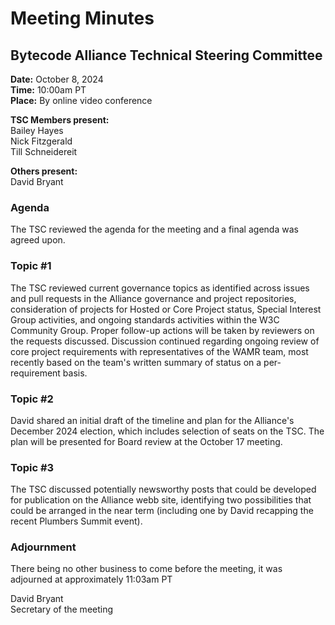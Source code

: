 # Meeting Minutes
## Bytecode Alliance Technical Steering Committee
**Date:** October 8, 2024  
**Time:** 10:00am PT  
**Place:** By online video conference  

**TSC Members present:**  
Bailey Hayes  
Nick Fitzgerald  
Till Schneidereit  

**Others present:**  
David Bryant  

### Agenda
The TSC reviewed the agenda for the meeting and a final agenda was agreed upon.

### Topic #1
The TSC reviewed current governance topics as identified across issues and pull requests in the Alliance governance and project repositories, consideration of projects for Hosted or Core Project status, Special Interest Group activities, and ongoing standards activities within the W3C Community Group. Proper follow-up actions will be taken by reviewers on the requests discussed. Discussion continued regarding ongoing review of core project requirements with representatives of the WAMR team, most recently based on the team's written summary of status on a per-requirement basis.


### Topic #2
David shared an initial draft of the timeline and plan for the Alliance's December 2024 election, which includes selection of seats on the TSC. The plan will be presented for Board review at the October 17 meeting.

### Topic #3
The TSC discussed potentially newsworthy posts that could be developed for publication on the Alliance webb site, identifying two possibilities that could be arranged in the near term (including one by David recapping the recent Plumbers Summit event).

### Adjournment
There being no other business to come before the meeting, it was adjourned at approximately 11:03am PT

David Bryant  
Secretary of the meeting